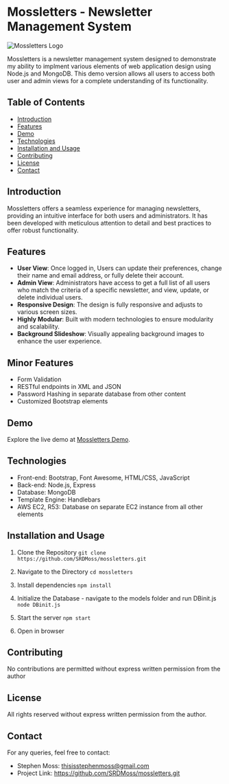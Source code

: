 # Mossletters - Newsletter Management System

![Mossletters Logo](</assets/img/favicon.ico>)

Mossletters is a newsletter management system designed to demonstrate my ability to implment various
elements of web application design using Node.js and MongoDB. This demo version allows all users to 
access both user and admin views for a complete understanding of its functionality.

## Table of Contents

- [Introduction](#introduction)
- [Features](#features)
- [Demo](#demo)
- [Technologies](#technologies)
- [Installation and Usage](#installation-and-usage)
- [Contributing](#contributing)
- [License](#license)
- [Contact](#contact)

## Introduction

Mossletters offers a seamless experience for managing newsletters, providing an intuitive 
interface for both users and administrators. It has been developed with meticulous attention 
to detail and best practices to offer robust functionality. 

## Features

- **User View**: Once logged in, Users can update their preferences, change their name and 
email address, or fully delete their account.
- **Admin View**: Administrators have access to get a full list of all users who match the 
criteria of a specific newsletter, and view, update, or delete individual users.
- **Responsive Design**: The design is fully responsive and adjusts to various screen sizes.
- **Highly Modular**: Built with modern technologies to ensure modularity and scalability.
- **Background Slideshow**: Visually appealing background images to enhance the user experience.

## Minor Features
- Form Validation
- RESTful endpoints in XML and JSON
- Password Hashing in separate database from other content
- Customized Bootstrap elements

## Demo

Explore the live demo at [Mossletters Demo](<http://stephenmossis.cool/mossletters>).

## Technologies

- Front-end: Bootstrap, Font Awesome, HTML/CSS, JavaScript
- Back-end: Node.js, Express
- Database: MongoDB
- Template Engine: Handlebars
- AWS EC2, R53: Database on separate EC2 instance from all other elements

## Installation and Usage

1. Clone the Repository
    ```git clone https://github.com/SRDMoss/mossletters.git```

2. Navigate to the Directory
    ```cd mossletters```

3. Install dependencies
    ```npm install```

5. Initialize the Database - navigate to the models folder and run DBinit.js
    ```node DBinit.js```

4. Start the server
    ```npm start```

5. Open in browser


## Contributing

No contributions are permitted without express written permission from the author

## License

All rights reserved without express written permission from the author.

## Contact

For any queries, feel free to contact: 

- Stephen Moss: thisisstephenmoss@gmail.com
- Project Link: https://github.com/SRDMoss/mossletters.git


